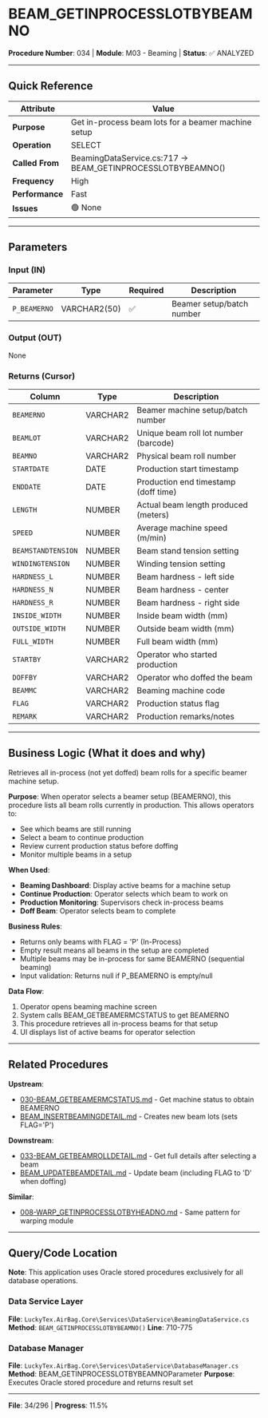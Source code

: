 # BEAM_GETINPROCESSLOTBYBEAMNO

**Procedure Number**: 034 | **Module**: M03 - Beaming | **Status**: ✅ ANALYZED

---

## Quick Reference

| Attribute | Value |
|-----------|-------|
| **Purpose** | Get in-process beam lots for a beamer machine setup |
| **Operation** | SELECT |
| **Called From** | BeamingDataService.cs:717 → BEAM_GETINPROCESSLOTBYBEAMNO() |
| **Frequency** | High |
| **Performance** | Fast |
| **Issues** | 🟢 None |

---

## Parameters

### Input (IN)

| Parameter | Type | Required | Description |
|-----------|------|----------|-------------|
| `P_BEAMERNO` | VARCHAR2(50) | ✅ | Beamer setup/batch number |

### Output (OUT)

None

### Returns (Cursor)

| Column | Type | Description |
|--------|------|-------------|
| `BEAMERNO` | VARCHAR2 | Beamer machine setup/batch number |
| `BEAMLOT` | VARCHAR2 | Unique beam roll lot number (barcode) |
| `BEAMNO` | VARCHAR2 | Physical beam roll number |
| `STARTDATE` | DATE | Production start timestamp |
| `ENDDATE` | DATE | Production end timestamp (doff time) |
| `LENGTH` | NUMBER | Actual beam length produced (meters) |
| `SPEED` | NUMBER | Average machine speed (m/min) |
| `BEAMSTANDTENSION` | NUMBER | Beam stand tension setting |
| `WINDINGTENSION` | NUMBER | Winding tension setting |
| `HARDNESS_L` | NUMBER | Beam hardness - left side |
| `HARDNESS_N` | NUMBER | Beam hardness - center |
| `HARDNESS_R` | NUMBER | Beam hardness - right side |
| `INSIDE_WIDTH` | NUMBER | Inside beam width (mm) |
| `OUTSIDE_WIDTH` | NUMBER | Outside beam width (mm) |
| `FULL_WIDTH` | NUMBER | Full beam width (mm) |
| `STARTBY` | VARCHAR2 | Operator who started production |
| `DOFFBY` | VARCHAR2 | Operator who doffed the beam |
| `BEAMMC` | VARCHAR2 | Beaming machine code |
| `FLAG` | VARCHAR2 | Production status flag |
| `REMARK` | VARCHAR2 | Production remarks/notes |

---

## Business Logic (What it does and why)

Retrieves all in-process (not yet doffed) beam rolls for a specific beamer machine setup.

**Purpose**: When operator selects a beamer setup (BEAMERNO), this procedure lists all beam rolls currently in production. This allows operators to:
- See which beams are still running
- Select a beam to continue production
- Review current production status before doffing
- Monitor multiple beams in a setup

**When Used**:
- **Beaming Dashboard**: Display active beams for a machine setup
- **Continue Production**: Operator selects which beam to work on
- **Production Monitoring**: Supervisors check in-process beams
- **Doff Beam**: Operator selects beam to complete

**Business Rules**:
- Returns only beams with FLAG = 'P' (In-Process)
- Empty result means all beams in the setup are completed
- Multiple beams may be in-process for same BEAMERNO (sequential beaming)
- Input validation: Returns null if P_BEAMERNO is empty/null

**Data Flow**:
1. Operator opens beaming machine screen
2. System calls BEAM_GETBEAMERMCSTATUS to get BEAMERNO
3. This procedure retrieves all in-process beams for that setup
4. UI displays list of active beams for operator selection

---

## Related Procedures

**Upstream**:
- [030-BEAM_GETBEAMERMCSTATUS.md](./030-BEAM_GETBEAMERMCSTATUS.md) - Get machine status to obtain BEAMERNO
- [BEAM_INSERTBEAMINGDETAIL.md](./BEAM_INSERTBEAMINGDETAIL.md) - Creates new beam lots (sets FLAG='P')

**Downstream**:
- [033-BEAM_GETBEAMROLLDETAIL.md](./033-BEAM_GETBEAMROLLDETAIL.md) - Get full details after selecting a beam
- [BEAM_UPDATEBEAMDETAIL.md](./BEAM_UPDATEBEAMDETAIL.md) - Update beam (including FLAG to 'D' when doffing)

**Similar**:
- [008-WARP_GETINPROCESSLOTBYHEADNO.md](../02_Warping/008-WARP_GETINPROCESSLOTBYHEADNO.md) - Same pattern for warping module

---

## Query/Code Location

**Note**: This application uses Oracle stored procedures exclusively for all database operations.

### Data Service Layer
**File**: `LuckyTex.AirBag.Core\Services\DataService\BeamingDataService.cs`
**Method**: `BEAM_GETINPROCESSLOTBYBEAMNO()`
**Line**: 710-775

### Database Manager
**File**: `LuckyTex.AirBag.Core\Services\DataService\DatabaseManager.cs`
**Method**: BEAM_GETINPROCESSLOTBYBEAMNOParameter
**Purpose**: Executes Oracle stored procedure and returns result set

---

**File**: 34/296 | **Progress**: 11.5%
